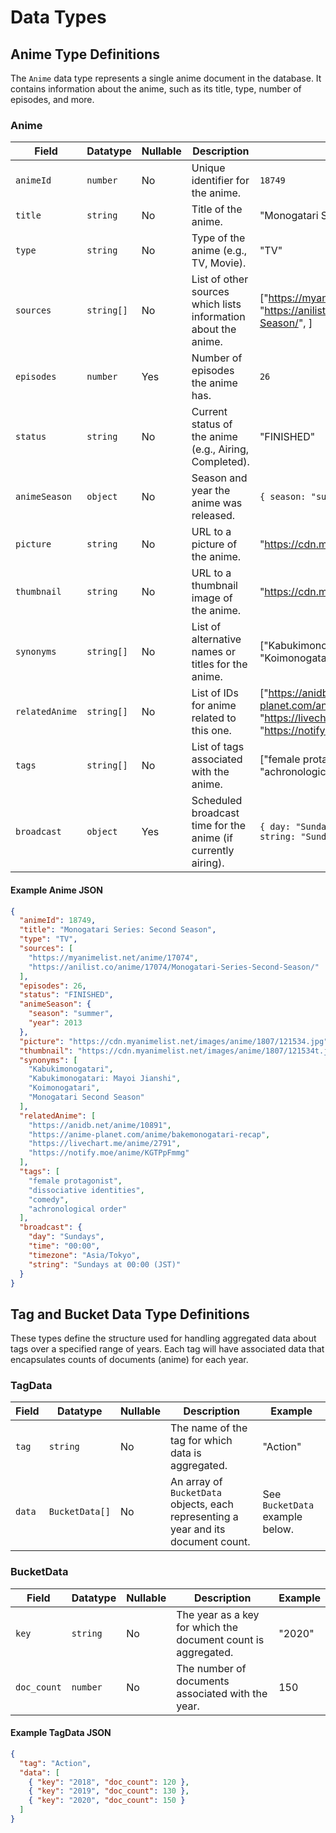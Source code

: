 # Data Types

## Anime Type Definitions

The `Anime` data type represents a single anime document in the database. It contains information about the anime, such as its title, type, number of episodes, and more.

### Anime

| Field          | Datatype                 | Nullable | Description                                                  | Example                           |
|----------------|--------------------------|----------|--------------------------------------------------------------|-----------------------------------|
| `animeId`      | `number`                 | No       | Unique identifier for the anime.                             | `18749`                             |
| `title`        | `string`                 | No       | Title of the anime.                                          | "Monogatari Series: Second Season"                 |
| `type`         | `string`                 | No       | Type of the anime (e.g., TV, Movie).                         | "TV"                              |
| `sources`      | `string[]`               | No       | List of other sources which lists information about the anime.                | ["https://myanimelist.net/anime/17074", "https://anilist.co/anime/17074/Monogatari-Series-Second-Season/", ]        |
| `episodes`     | `number`                 | Yes      | Number of episodes the anime has.                            | `26`                              |
| `status`       | `string`                 | No       | Current status of the anime (e.g., Airing, Completed).       | "FINISHED"                          |
| `animeSeason`  | `object`                 | No       | Season and year the anime was released.                      | `{ season: "summer", year: 2013}` |
| `picture`      | `string`                 | No       | URL to a picture of the anime.                               | "<https://cdn.myanimelist.net/images/anime/1807/121534.jpg>"  |
| `thumbnail`    | `string`                 | No       | URL to a thumbnail image of the anime.                       | "<https://cdn.myanimelist.net/images/anime/1807/121534t.jpg>"    |
| `synonyms`     | `string[]`               | No       | List of alternative names or titles for the anime.           | ["Kabukimonogatari", "Kabukimonogatari: Mayoi Jianshi", "Koimonogatari", "Monogatari Second Season"]     |
| `relatedAnime` | `string[]`               | No       | List of IDs for anime related to this one.                   | ["https://anidb.net/anime/10891", "https://anime-planet.com/anime/bakemonogatari-recap", "https://livechart.me/anime/2791", "https://notify.moe/anime/KGTPpFmmg"]                    |
| `tags`         | `string[]`               | No       | List of tags associated with the anime.                      | ["female protagonist", "dissociative identities", "comedy", "achronological order"]             |
| `broadcast`    | `object`                 | Yes      | Scheduled broadcast time for the anime (if currently airing).| `{ day: "Sundays", time: "00:00",  timezone: "Asia/Tokyo", string: "Sundays at 00:00 (JST)" }` |

#### Example Anime JSON

```json
{
  "animeId": 18749,
  "title": "Monogatari Series: Second Season",
  "type": "TV",
  "sources": [
    "https://myanimelist.net/anime/17074",
    "https://anilist.co/anime/17074/Monogatari-Series-Second-Season/"
  ],
  "episodes": 26,
  "status": "FINISHED",
  "animeSeason": {
    "season": "summer",
    "year": 2013
  },
  "picture": "https://cdn.myanimelist.net/images/anime/1807/121534.jpg",
  "thumbnail": "https://cdn.myanimelist.net/images/anime/1807/121534t.jpg",
  "synonyms": [
    "Kabukimonogatari",
    "Kabukimonogatari: Mayoi Jianshi",
    "Koimonogatari",
    "Monogatari Second Season"
  ],
  "relatedAnime": [
    "https://anidb.net/anime/10891",
    "https://anime-planet.com/anime/bakemonogatari-recap",
    "https://livechart.me/anime/2791",
    "https://notify.moe/anime/KGTPpFmmg"
  ],
  "tags": [
    "female protagonist",
    "dissociative identities",
    "comedy",
    "achronological order"
  ],
  "broadcast": {
    "day": "Sundays",
    "time": "00:00",
    "timezone": "Asia/Tokyo",
    "string": "Sundays at 00:00 (JST)"
  }
}
```

## Tag and Bucket Data Type Definitions

These types define the structure used for handling aggregated data about tags over a specified range of years. Each tag will have associated data that encapsulates counts of documents (anime) for each year.

### TagData

| Field  | Datatype       | Nullable | Description                                               | Example                               |
|--------|----------------|----------|-----------------------------------------------------------|---------------------------------------|
| `tag`  | `string`       | No       | The name of the tag for which data is aggregated.         | "Action"                              |
| `data` | `BucketData[]` | No       | An array of `BucketData` objects, each representing a year and its document count. | See `BucketData` example below.       |

### BucketData

| Field       | Datatype | Nullable | Description                                            | Example          |
|-------------|----------|----------|--------------------------------------------------------|------------------|
| `key`       | `string` | No       | The year as a key for which the document count is aggregated. | "2020"           |
| `doc_count` | `number` | No       | The number of documents associated with the year.      | 150              |

#### Example TagData JSON

```json
{
  "tag": "Action",
  "data": [
    { "key": "2018", "doc_count": 120 },
    { "key": "2019", "doc_count": 130 },
    { "key": "2020", "doc_count": 150 }
  ]
}
```
